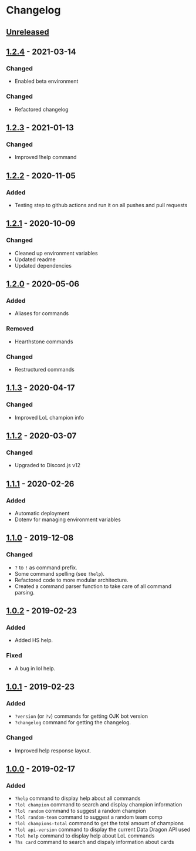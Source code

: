 # Changelog

## [Unreleased]

## [1.2.4] - 2021-03-14

### Changed

- Enabled beta environment

### Changed

- Refactored changelog

## [1.2.3] - 2021-01-13

### Changed

- Improved !help command

## [1.2.2] - 2020-11-05

### Added

- Testing step to github actions and run it on all pushes and pull requests

## [1.2.1] - 2020-10-09

### Changed

- Cleaned up environment variables
- Updated readme
- Updated dependencies

## [1.2.0] - 2020-05-06

### Added

- Aliases for commands

### Removed

- Hearthstone commands

### Changed

- Restructured commands

## [1.1.3] - 2020-04-17

### Changed

- Improved LoL champion info

## [1.1.2] - 2020-03-07

### Changed

- Upgraded to Discord.js v12

## [1.1.1] - 2020-02-26

### Added

- Automatic deployment
- Dotenv for managing environment variables

## [1.1.0] - 2019-12-08

### Changed

- `?` to `!` as command prefix.
- Some command spelling (see `!help`).
- Refactored code to more modular architecture.
- Created a command parser function to take care of all command parsing.

## [1.0.2] - 2019-02-23

### Added

- Added HS help.

### Fixed

- A bug in lol help.

## [1.0.1] - 2019-02-23

### Added

- `?version` (or `?v`) commands for getting OJK bot version
- `?changelog` command for getting the changelog.

### Changed

- Improved help response layout.

## [1.0.0] - 2019-02-17

### Added

- `?help` command to display help about all commands
- `?lol champion` command to search and display champion information
- `?lol random` command to suggest a random champion
- `?lol random-team` command to suggest a random team comp
- `?lol champions-total` command to get the total amount of champions
- `?lol api-version` command to display the current Data Dragon API used
- `?lol help` command to display help about LoL commands
- `?hs card` command to search and dispaly information about cards

[unreleased]: https://github.com/Janchu/ojk-discord-bot/compare/v1.2.3...HEAD
[1.2.4]: https://github.com/Janchu/ojk-discord-bot/compare/v1.2.3...v1.2.4
[1.2.3]: https://github.com/Janchu/ojk-discord-bot/compare/v1.2.2...v1.2.3
[1.2.2]: https://github.com/Janchu/ojk-discord-bot/compare/v1.2.1...v1.2.2
[1.2.1]: https://github.com/Janchu/ojk-discord-bot/compare/v1.2.0...v1.2.1
[1.2.0]: https://github.com/Janchu/ojk-discord-bot/compare/v1.1.3...v1.2.0
[1.1.3]: https://github.com/Janchu/ojk-discord-bot/compare/v1.1.2...v1.1.3
[1.1.2]: https://github.com/Janchu/ojk-discord-bot/compare/v1.1.1...v1.1.2
[1.1.1]: https://github.com/Janchu/ojk-discord-bot/compare/v1.1.0...v1.1.1
[1.1.0]: https://github.com/Janchu/ojk-discord-bot/compare/v1.0.2...v1.1.0
[1.0.2]: https://github.com/Janchu/ojk-discord-bot/compare/v1.0.1...v0.0.2
[1.0.1]: https://github.com/Janchu/ojk-discord-bot/compare/v1.0.0...v1.0.1
[1.0.0]: https://github.com/Janchu/ojk-discord-bot/releases/tag/v1.0.0
